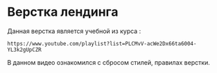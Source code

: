# Верстка лендинга

Данная верстка является учебной из курса :

```
https://www.youtube.com/playlist?list=PLCMvV-acWe2Dx66ta6004-YL3k2gUpCZR
```
В данном видео ознакомился с сбросом стилей, правилах верстки.
